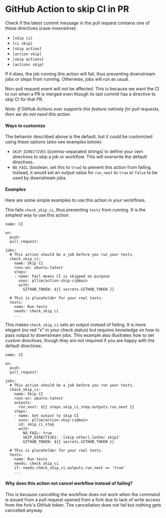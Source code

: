 # GitHub Action to skip CI in PR

Check if the latest commit message in the pull request contains one of
these directives (case-insensitive):

* `[skip ci]`
* `[ci skip]`
* `[skip action]`
* `[action skip]`
* `[skip actions]`
* `[actions skip]`

If it does, the job running this action will fail, thus preventing
downstream jobs or steps from running. Otherwise, jobs will run as usual.

Non-pull request event will not be affected. This is because we want the CI
to run when a PR is merged even though its last commit has a directive to
skip CI for that PR.

*Note: If GitHub Actions ever supports this feature natively for pull requests,
then we do not need this action.*

#### Ways to customize

The behavior described above is the default, but it could be customized
using these options (also see examples below):

* `SKIP_DIRECTIVES` (comma-separated strings) to define your own
  directives to skip a job or workflow. This will overwrite the
  default directives.
* `NO_FAIL` (boolean, set this to `true`) to prevent this action from failing.
  Instead, it would set an output value for `run_next` to `true` or `false`
  to be used by downstream jobs.

#### Examples

Here are some simple examples to use this action in your workflows.

This fails `check_skip_ci`, thus preventing `tests` from running.
It is the simplest way to use this action:

```
name: CI

on:
  push:
  pull_request:

jobs:
  # This action should be a job before you run your tests.
  check_skip_ci:
    name: Skip CI
    runs-on: ubuntu-latest
    steps:
    - name: Fail means CI is skipped on purpose
      uses: pllim/action-skip-ci@main
      with:
        GITHUB_TOKEN: ${{ secrets.GITHUB_TOKEN }}

  # This is placeholder for your real tests.
  tests:
    name: Run tests
    needs: check_skip_ci
    ...
```

This makes `check_skip_ci` sets an output instead of failing.
It is more elegant (no red "x" in your check status) but
requires knowledge on how to pass output to downstream jobs.
This example also illustrates how to set custom directives,
though they are not required if you are happy with the
default directives:

```
name: CI

on:
  push:
  pull_request:

jobs:
  # This action should be a job before you run your tests.
  check_skip_ci:
    name: Skip CI
    runs-on: ubuntu-latest
    outputs:
      run_next: ${{ steps.skip_ci_step.outputs.run_next }}
    steps:
    - name: Set output to skip CI
      uses: pllim/action-skip-ci@main
      id: skip_ci_step
      with:
        NO_FAIL: true
        SKIP_DIRECTIVES: '[skip other],[other skip]'
        GITHUB_TOKEN: ${{ secrets.GITHUB_TOKEN }}

  # This is placeholder for your real tests.
  tests:
    name: Run tests
    needs: check_skip_ci
    if: needs.check_skip_ci.outputs.run_next == 'true'
    ...
```

#### Why does this action not cancel workflow instead of failing?

This is because cancelling the workflow does not work when the command
is issued from a pull request opened from a fork due to lack of
write access from the fork's GitHub token. The cancellation does not
fail but nothing gets cancelled anyway.
